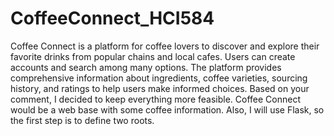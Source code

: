 # CoffeeConnect_HCI584
Coffee Connect is a platform for coffee lovers to discover and explore their favorite drinks from popular chains and local cafes. Users can create accounts and search among many options. The platform provides comprehensive information about ingredients, coffee varieties, sourcing history, and ratings to help users make informed choices.
Based on your comment, I decided to keep everything more feasible. Coffee Connect would be a web base with some coffee information. Also, I will use Flask, so the first step is to define two roots.